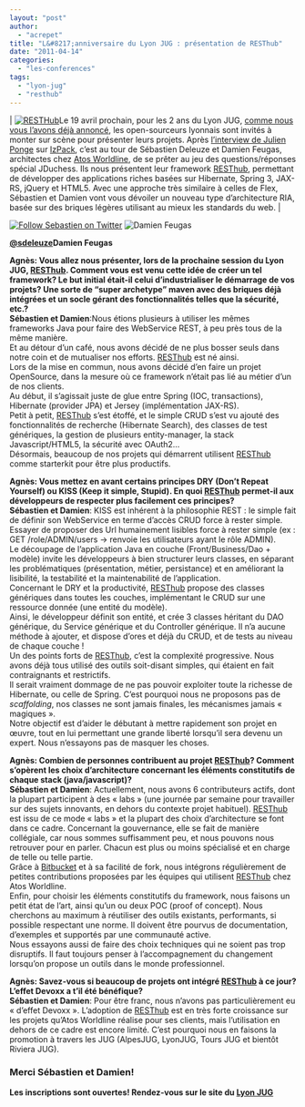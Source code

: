 ```yaml
---
layout: "post"
author: 
  - "acrepet"
title: "L&#8217;anniversaire du Lyon JUG : présentation de RESThub"
date: "2011-04-14"
categories: 
  - "les-conferences"
tags: 
  - "lyon-jug"
  - "resthub"
---
```


| [![RESTHub](/assets/2011/04/2011-04-14-lanniversaire-du-lyon-jug-presentation-de-resthub/logo.png "RESTHub")](http://resthub.org/)Le 19 avril prochain, pour les 2 ans du Lyon JUG, [comme nous vous l’avons déjà annoncé](http://jduchess.org/duchess-france/blog/a-la-decouverte-de-izpack-avec-julien-ponge/), les open-sourceurs lyonnais sont invités à monter sur scène pour présenter leurs projets. Après [l’interview de Julien Ponge](http://jduchess.org/duchess-france/blog/a-la-decouverte-de-izpack-avec-julien-ponge/) sur [IzPack](http://izpack.org/), c’est au tour de Sébastien Deleuze et Damien Feugas, architectes chez [Atos Worldline](http://www.atosworldline.com/index.htm), de se prêter au jeu des questions/réponses spécial JDuchess. Ils nous présentent leur framework [RESThub](http://resthub.org/), permettant de développer des applications riches basées sur Hibernate, Spring 3, JAX-RS, jQuery et HTML5. Avec une approche très similaire à celles de Flex, Sébastien et Damien vont vous dévoiler un nouveau type d’architecture RIA, basée sur des briques légères utilisant au mieux les standards du web. |

 [![Follow Sebastien on Twitter](/assets/2011/04/2011-04-14-lanniversaire-du-lyon-jug-presentation-de-resthub/seb.jpg)](http://twitter.com/sdeleuze) ![Damien Feugas](/assets/2011/04/2011-04-14-lanniversaire-du-lyon-jug-presentation-de-resthub/DamienFeugas.jpg)

[**@sdeleuze**](http://twitter.com/sdeleuze "Follow Sébastien on Twitter")**Damien Feugas**

**Agnès: Vous allez nous présenter, lors de la prochaine session du Lyon JUG, [RESThub](http://resthub.org/). Comment vous est venu cette idée de créer un tel framework? Le but initial était-il celui d’industrialiser le démarrage de vos projets? Une sorte de “super archetype” maven avec des briques déjà intégrées et un socle gérant des fonctionnalités telles que la sécurité, etc.?**  
**Sébastien et Damien**:Nous étions plusieurs à utiliser les mêmes frameworks Java pour faire des WebService REST, à peu près tous de la même manière.  
Et au détour d’un café, nous avons décidé de ne plus bosser seuls dans notre coin et de mutualiser nos efforts. [RESThub](http://resthub.org/) est né ainsi.  
Lors de la mise en commun, nous avons décidé d’en faire un projet OpenSource, dans la mesure où ce framework n’était pas lié au métier d’un de nos clients.  
Au début, il s’agissait juste de glue entre Spring (IOC, transactions), Hibernate (provider JPA) et Jersey (implémentation JAX-RS).  
Petit à petit, [RESThub](http://resthub.org/) s’est étoffé, et le simple CRUD s’est vu ajouté des fonctionnalités de recherche (Hibernate Search), des classes de test génériques, la gestion de plusieurs entity-manager, la stack Javascript/HTML5, la sécurité avec OAuth2…  
Désormais, beaucoup de nos projets qui démarrent utilisent [RESThub](http://resthub.org/) comme starterkit pour être plus productifs.

**Agnès: Vous mettez en avant certains principes DRY (Don’t Repeat Yourself) ou KISS (Keep it simple, Stupid). En quoi [RESThub](http://resthub.org/) permet-il aux développeurs de respecter plus facilement ces principes?**  
**Sébastien et Damien**: KISS est inhérent à la philosophie REST : le simple fait de définir son WebService en terme d’accès CRUD force à rester simple.  
Essayer de proposer des Url humainement lisibles force à rester simple (ex : GET /role/ADMIN/users -> renvoie les utilisateurs ayant le rôle ADMIN).  
Le découpage de l’application Java en couche (Front/Business/Dao + modèle) invite les développeurs à bien structurer leurs classes, en séparant les problématiques (présentation, métier, persistance) et en améliorant la lisibilité, la testabilité et la maintenabilité de l’application.  
Concernant le DRY et la productivité, [RESThub](http://resthub.org/) propose des classes génériques dans toutes les couches, implémentant le CRUD sur une ressource donnée (une entité du modèle).  
Ainsi, le développeur définit son entité, et crée 3 classes héritant du DAO générique, du Service générique et du Controller générique. Il n’a aucune méthode à ajouter, et dispose d’ores et déjà du CRUD, et de tests au niveau de chaque couche !  
Un des points forts de [RESThub](http://resthub.org/), c’est la complexité progressive. Nous avons déjà tous utilisé des outils soit-disant simples, qui étaient en fait contraignants et restrictifs.  
Il serait vraiment dommage de ne pas pouvoir exploiter toute la richesse de Hibernate, ou celle de Spring. C’est pourquoi nous ne proposons pas de _scaffolding_, nos classes ne sont jamais finales, les mécanismes jamais « magiques ».  
Notre objectif est d’aider le débutant à mettre rapidement son projet en œuvre, tout en lui permettant une grande liberté lorsqu’il sera devenu un expert. Nous n’essayons pas de masquer les choses.

**Agnès: Combien de personnes contribuent au projet [RESThub](http://resthub.org/)? Comment s’opèrent les choix d’architecture concernant les éléments constitutifs de chaque stack (java/javascript)?**  
**Sébastien et Damien**: Actuellement, nous avons 6 contributeurs actifs, dont la plupart participent à des « labs » (une journée par semaine pour travailler sur des sujets innovants, en dehors du contexte projet habituel). [RESThub](http://resthub.org/) est issu de ce mode « labs » et la plupart des choix d’architecture se font dans ce cadre. Concernant la gouvernance, elle se fait de manière collégiale, car nous sommes suffisamment peu, et nous pouvons nous retrouver pour en parler. Chacun est plus ou moins spécialisé et en charge de telle ou telle partie.  
Grâce à [Bitbucket](https://bitbucket.org/) et à sa facilité de fork, nous intégrons régulièrement de petites contributions proposées par les équipes qui utilisent [RESThub](http://resthub.org/) chez Atos Worldline.  
Enfin, pour choisir les éléments constitutifs du framework, nous faisons un petit état de l’art, ainsi qu’un ou deux POC (proof of concept). Nous cherchons au maximum à réutiliser des outils existants, performants, si possible respectant une norme. Il doivent être pourvus de documentation, d’exemples et supportés par une communauté active.  
Nous essayons aussi de faire des choix techniques qui ne soient pas trop disruptifs. Il faut toujours penser à l’accompagnement du changement lorsqu’on propose un outils dans le monde professionnel.

**Agnès: Savez-vous si beaucoup de projets ont intégré [RESThub](http://resthub.org/) à ce jour? L’effet Devoxx a t’il été bénéfique?**  
**Sébastien et Damien**: Pour être franc, nous n’avons pas particulièrement eu « d’effet Devoxx ». L’adoption de [RESThub](http://resthub.org/) est en très forte croissance sur les projets qu’Atos Worldline réalise pour ses clients, mais l’utilisation en dehors de ce cadre est encore limité. C’est pourquoi nous en faisons la promotion à travers les JUG (AlpesJUG, LyonJUG, Tours JUG et bientôt Riviera JUG).

### **Merci Sébastien et Damien!**

**Les inscriptions sont ouvertes! Rendez-vous sur le site du [Lyon JUG](http://www.lyonjug.org/evenements/2eme-anniversaire)**
